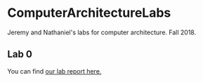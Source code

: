 # ComputerArchitectureLabs
Jeremy and Nathaniel's labs for computer architecture. Fall 2018.

## Lab 0

You can find [our lab report here.](https://github.com/jeremycryan/ComputerArchitectureLabs/blob/master/Lab0/0Lab_report.md)
